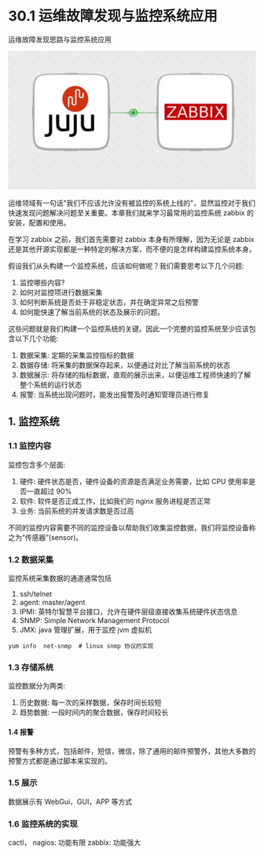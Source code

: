 # 30.1 运维故障发现与监控系统应用


运维故障发现思路与监控系统应用

![HA](/images/linux_mt/linux_zabbix.jpg)
<!-- more -->

运维领域有一句话"我们不应该允许没有被监控的系统上线的"，显然监控对于我们快速发现问题解决问题至关重要。本章我们就来学习最常用的监控系统 zabbix 的安装，配置和使用。

在学习 zabbix 之前，我们首先需要对 zabbix 本身有所理解，因为无论是 zabbix 还是其他开源实现都是一种特定的解决方案，而不便的是怎样构建监控系统本身。

假设我们从头构建一个监控系统，应该如何做呢？我们需要思考以下几个问题:
1. 监控哪些内容?
2. 如何对监控项进行数据采集
3. 如何判断系统是否处于非稳定状态，并在确定异常之后预警
5. 如何能快速了解当前系统的状态及展示的问题。

这些问题就是我们构建一个监控系统的关键。因此一个完整的监控系统至少应该包含以下几个功能:
1. 数据采集: 定期的采集监控指标的数据
2. 数据存储: 将采集的数据保存起来，以便通过对比了解当前系统的状态
3. 数据展示: 将存储的指标数据，直观的展示出来，以便运维工程师快速的了解整个系统的运行状态
4. 报警: 当系统出现问题时，能发出报警及时通知管理员进行修复

## 1. 监控系统
### 1.1 监控内容
监控包含多个层面:
1. 硬件: 硬件状态是否，硬件设备的资源是否满足业务需要，比如 CPU 使用率是否一直超过 90%
2. 软件: 软件是否正成工作，比如我们的 nginx 服务进程是否正常
3. 业务: 当前系统的并发请求数是否过高

不同的监控内容需要不同的监控设备以帮助我们收集监控数据，我们将监控设备称之为“传感器”(sensor)。

### 1.2 数据采集
监控系统采集数据的通道通常包括
1. ssh/telnet
2. agent: master/agent
2. IPMI: 英特尔智慧平台接口，允许在硬件层级直接收集系统硬件状态信息
2. SNMP: Simple Network Management Protocol
2. JMX: java 管理扩展，用于监控 jvm 虚拟机

```
yum info  net-snmp  # linux snmp 协议的实现
```

### 1.3 存储系统
监控数据分为两类:
1. 历史数据: 每一次的采样数据，保存时间长较短
2. 趋势数据: 一段时间内的聚合数据，保存时间较长

#### 1.4 报警
预警有多种方式，包括邮件，短信，微信，除了通用的邮件预警外，其他大多数的预警方式都是通过脚本来实现的。

### 1.5 展示
数据展示有 WebGui，GUI，APP 等方式

### 1.6 监控系统的实现
cactl， nagios: 功能有限
zabbix: 功能强大

